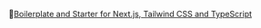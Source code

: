   🚀[Boilerplate and Starter for Next.js, Tailwind CSS and TypeScript](https://github.com/ixartz/Next-js-Boilerplate.git)